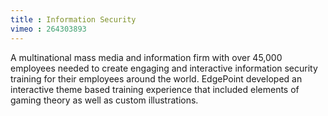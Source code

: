 ```yaml
---
title : Information Security
vimeo : 264303893
---
```

A multinational mass media and information firm with over 45,000 employees needed to create engaging and interactive information security training for their employees around the world. EdgePoint developed an interactive theme based training experience that included elements of gaming theory as well as custom illustrations.
